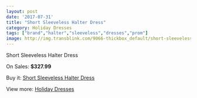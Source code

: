 ```yaml
---
layout: post
date: '2017-07-31'
title: "Short Sleeveless Halter Dress"
category: Holiday Dresses
tags: ["brand","halter","sleeveless","dresses","prom"]
image: http://img.transblink.com/9066-thickbox_default/short-sleeveless-halter-dress.jpg
---
```

Short Sleeveless Halter Dress

On Sales: **$327.99**
<a href="https://www.transblink.com/en/holiday-dresses/2971-short-sleeveless-halter-dress.html"><amp-img layout="responsive" width="600" height="600" src="//img.transblink.com/9066-thickbox_default/short-sleeveless-halter-dress.jpg" alt="Short Sleeveless Halter Dress 0" /></a>
<a href="https://www.transblink.com/en/holiday-dresses/2971-short-sleeveless-halter-dress.html"><amp-img layout="responsive" width="600" height="600" src="//img.transblink.com/9068-thickbox_default/short-sleeveless-halter-dress.jpg" alt="Short Sleeveless Halter Dress 1" /></a>
<a href="https://www.transblink.com/en/holiday-dresses/2971-short-sleeveless-halter-dress.html"><amp-img layout="responsive" width="600" height="600" src="//img.transblink.com/9067-thickbox_default/short-sleeveless-halter-dress.jpg" alt="Short Sleeveless Halter Dress 2" /></a>

Buy it: [Short Sleeveless Halter Dress](https://www.transblink.com/en/holiday-dresses/2971-short-sleeveless-halter-dress.html "Short Sleeveless Halter Dress")

View more: [Holiday Dresses](https://www.transblink.com/en/8-holiday-dresses "Holiday Dresses")